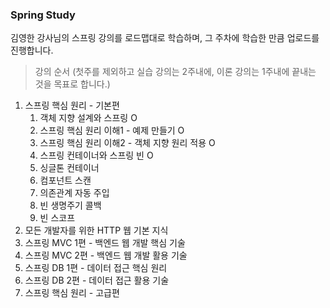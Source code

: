 ### Spring Study
김영한 강사님의 스프링 강의를 로드맵대로 학습하며, 그 주차에 학습한 만큼 업로드를 진행합니다.

 
>강의 순서 (첫주를 제외하고 실습 강의는 2주내에, 이론 강의는 1주내에 끝내는 것을 목표로 합니다.)
1. 스프링 핵심 원리 - 기본편 
    1. 객체 지향 설계와 스프링 O
    2. 스프링 핵심 원리 이해1 - 예제 만들기 O
    3. 스프링 핵심 원리 이해2 - 객체 지향 원리 적용 O
    4. 스프링 컨테이너와 스프링 빈 O
    5. 싱글톤 컨테이너
    6. 컴포넌트 스캔
    7. 의존관계 자동 주입
    8. 빈 생명주기 콜백
    9. 빈 스코프 
2. 모든 개발자를 위한 HTTP 웹 기본 지식
3. 스프링 MVC 1편 - 백엔드 웹 개발 핵심 기술
4. 스프링 MVC 2편 - 백엔드 웹 개발 활용 기술 
5. 스프링 DB 1편 - 데이터 접근 핵심 원리
6. 스프링 DB 2편 - 데이터 접근 활용 기술
7. 스프링 핵심 원리 - 고급편


